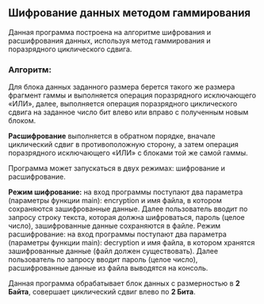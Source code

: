 ## Шифрование данных методом гаммирования

Данная программа построена на алгоритме шифрования и расшифрования данных, используя метод гаммирования и поразрядного циклического сдвига. 

### Алгоритм:

Для блока данных заданного размера берется такого же размера фрагмент гаммы и
выполняется операция поразрядного исключающего «ИЛИ», далее, выполняется операция
поразрядного циклического сдвига на заданное число бит влево или вправо с
полученным новым блоком.

**Расшифрование** выполняется в обратном порядке, вначале циклический сдвиг в противоположную сторону, а затем операция поразрядного исключающего «ИЛИ» с
блоками той же самой гаммы.

Программа может запускаться в двух режимах: шифрование и расшифрование.

**Режим шифрование:** на вход программы поступают два параметра (параметры функции
main): encryption и имя файла, в котором сохраняются зашифрованные данные.
Далее пользователь вводит по запросу строку текста, которая должна шифроваться, 
пароль (целое число), зашифрованные данные сохраняются в файле. Режим
расшифрование: на вход программы поступают два параметра (параметры функции
main): decryption и имя файла, в котором хранятся зашифрованные данные (файл должен
существовать). Далее пользователь по запросу вводит пароль (целое
число), расшифрованные данные из файла выводятся на консоль.

Данная программа обрабатывает блок данных с размерностью в **2 Байта**, совершает циклический сдвиг влево по **2 Бита**.
